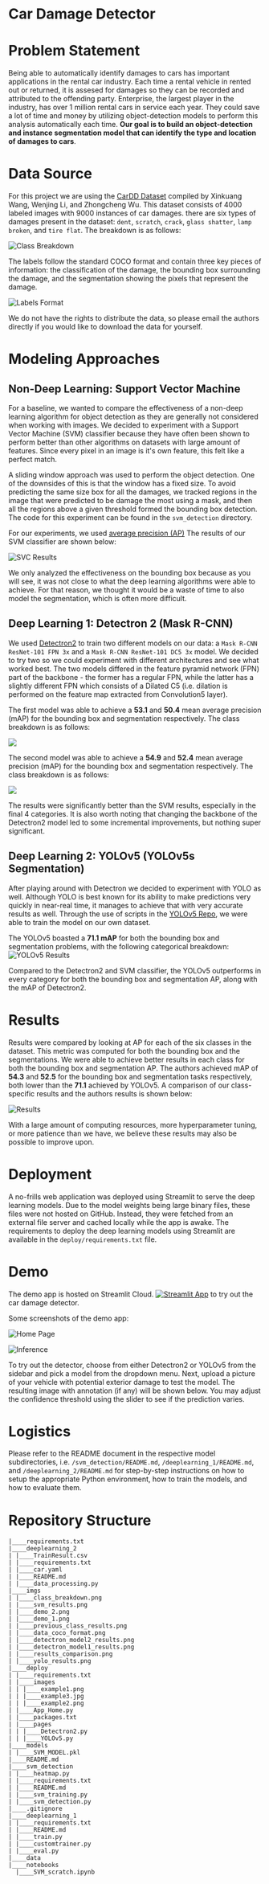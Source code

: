 # Car Damage Detector
# Problem Statement
Being able to automatically identify damages to cars has important applications in the rental car industry. Each time a rental vehicle in rented out or returned, it is assesed for damages so they can be recorded and attributed to the offending party. Enterprise, the largest player in the industry, has over 1 million rental cars in service each year. They could save a lot of time and money by utilizing object-detection models to perform this analysis automatically each time. **Our goal is to build an object-detection and instance segmentation model that can identify the type and location of damages to cars**.

# Data Source
For this project we are using the [CarDD Dataset](https://arxiv.org/pdf/2211.00945.pdf) compiled by Xinkuang Wang, Wenjing Li, and Zhongcheng Wu. This dataset consists of 4000 labeled images with 9000 instances of car damages. there are six types of damages present in the dataset: `dent`, `scratch`, `crack`, `glass shatter`, `lamp broken`, and `tire flat`. The breakdown is as follows:

![Class Breakdown](imgs/class_breakdown.png)

The labels follow the standard COCO format and contain three key pieces of information: the classification of the damage, the bounding box surrounding the damage, and the segmentation showing the pixels that represent the damage. 

![Labels Format](imgs/data_coco_format.png)

We do not have the rights to distribute the data, so please email the authors directly if you would like to download the data for yourself. 

# Modeling Approaches
## Non-Deep Learning: Support Vector Machine
For a baseline, we wanted to compare the effectiveness of a non-deep learning algorithm for object detection as they are generally not considered when working with images. We decided to experiment with a Support Vector Machine (SVM) classifier because they have often been shown to perform better than other algorithms on datasets with large amount of features. Since every pixel in an image is it's own feature, this felt like a perfect match. 

A sliding window approach was used to perform the object detection. One of the downsides of this is that the window has a fixed size. To avoid predicting the same size box for all the damages, we tracked regions in the image that were predicted to be damage the most using a mask, and then all the regions above a given threshold formed the bounding box detection. The code for this experiment can be found in the `svm_detection` directory. 

For our experiments, we used [average precision (AP)](https://blog.paperspace.com/mean-average-precision/) The results of our SVM classifier are shown below:

![SVC Results](imgs/svm_results.png)

We only analyzed the effectiveness on the bounding box because as you will see, it was not close to what the deep learning algorithms were able to achieve. For that reason, we thought it would be a waste of time to also model the segmentation, which is often more difficult. 

## Deep Learning 1: Detectron 2 (Mask R-CNN)
We used [Detectron2](https://github.com/facebookresearch/detectron2) to train two different models on our data: a `Mask R-CNN ResNet-101 FPN 3x` and a `Mask R-CNN ResNet-101 DC5 3x` model. We decided to try two so we could experiment with different architectures and see what worked best. The two models differed in the feature pyramid network (FPN) part of the backbone - the former has a regular FPN, while the latter has a slightly different FPN which consists of a Dilated C5 (i.e. dilation is performed on the feature map extracted from Convolution5 layer).

The first model was able to achieve a **53.1** and **50.4** mean average precision (mAP) for the bounding box and segmentation respectively. The class breakdown is as follows:

![](imgs/detectron_model1_results.png)

The second model was able to achieve a **54.9** and **52.4** mean average precision (mAP) for the bounding box and segmentation respectively. The class breakdown is as follows:

![](imgs/detectron_model2_results.png)

The results were significantly better than the SVM results, especially in the final 4 categories. It is also worth noting that changing the backbone of the Detectron2 model led to some incremental improvements, but nothing super significant. 

## Deep Learning 2: YOLOv5 (YOLOv5s Segmentation)
After playing around with Detectron we decided to experiment with YOLO as well. Although YOLO is best known for its ability to make predictions very quickly in near-real time, it manages to achieve that with very accurate results as well. Through the use of scripts in the [YOLOv5 Repo](https://github.com/ultralytics/yolov5), we were able to train the model on our own dataset. 

The YOLOv5 boasted a **71.1 mAP** for both the bounding box and segmentation problems, with the following categorical breakdown:
![YOLOv5 Results](imgs/yolo_results.png)

Compared to the Detectron2 and SVM classifier, the YOLOv5 outperforms in every category for both the bounding box and segmentation AP, along with the mAP of Detectron2. 

# Results
Results were compared by looking at AP for each of the six classes in the dataset. This metric was computed for both the bounding box and the segmentations. We were able to achieve better results in each class for both the bounding box and segmentation AP. The authors achieved mAP of **54.3** and **52.5** for the bounding box and segmentation tasks respectively, both lower than the **71.1** achieved by YOLOv5. A comparison of our class-specific results and the authors results is shown below:

![Results](imgs/results_comparison.png)

With a large amount of computing resources, more hyperparameter tuning, or more patience than we have, we believe these results may also be possible to improve upon. 

# Deployment
A no-frills web application was deployed using Streamlit to serve the deep learning models. Due to the model weights being large binary files, these files were not hosted on GitHub. Instead, they were fetched from an external file server and cached locally while the app is awake. The requirements to deploy the deep learning models using Streamlit are available in the `deploy/requirements.txt` file.

# Demo
The demo app is hosted on Streamlit Cloud. [![Streamlit App](https://static.streamlit.io/badges/streamlit_badge_black_white.svg)](https://car-damage-detector.streamlit.app) to try out the car damage detector.

Some screenshots of the demo app:

![Home Page](imgs/demo_1.png)

![Inference](imgs/demo_2.png)

To try out the detector, choose from either Detectron2 or YOLOv5 from the sidebar and pick a model from the dropdown menu. Next, upload a picture of your vehicle with potential exterior damage to test the model. The resulting image with annotation (if any) will be shown below. You may adjust the confidence threshold using the slider to see if the prediction varies.

# Logistics
Please refer to the README document in the respective model subdirectories, i.e. `/svm_detection/README.md`, `/deeplearning_1/README.md`, and `/deeplearning_2/README.md` for step-by-step instructions on how to setup the appropriate Python environment, how to train the models, and how to evaluate them.

# Repository Structure
```
|____requirements.txt
|____deeplearning_2
| |____TrainResult.csv
| |____requirements.txt
| |____car.yaml
| |____README.md
| |____data_processing.py
|____imgs
| |____class_breakdown.png
| |____svm_results.png
| |____demo_2.png
| |____demo_1.png
| |____previous_class_results.png
| |____data_coco_format.png
| |____detectron_model2_results.png
| |____detectron_model1_results.png
| |____results_comparison.png
| |____yolo_results.png
|____deploy
| |____requirements.txt
| |____images
| | |____example1.png
| | |____example3.jpg
| | |____example2.png
| |____App_Home.py
| |____packages.txt
| |____pages
| | |____Detectron2.py
| | |____YOLOv5.py
|____models
| |____SVM_MODEL.pkl
|____README.md
|____svm_detection
| |____heatmap.py
| |____requirements.txt
| |____README.md
| |____svm_training.py
| |____svm_detection.py
|____.gitignore
|____deeplearning_1
| |____requirements.txt
| |____README.md
| |____train.py
| |____customtrainer.py
| |____eval.py
|____data
|____notebooks
  |____SVM_scratch.ipynb
```